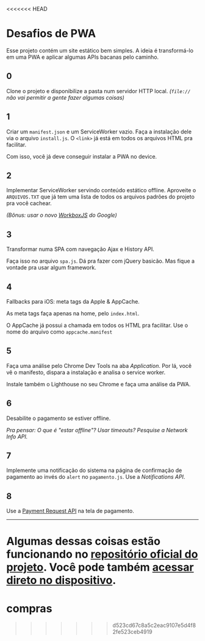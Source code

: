 <<<<<<< HEAD
# Desafios de PWA

Esse projeto contém um site estático bem simples. A ideia é transformá-lo em uma PWA
e aplicar algumas APIs bacanas pelo caminho.

## 0

Clone o projeto e disponibilize a pasta num servidor HTTP local. *(`file://` não vai permitir a gente fazer algumas coisas)*

## 1 

Criar um `manifest.json` e um ServiceWorker vazio. Faça a instalação dele via o arquivo `install.js`.
O `<link>` já está em todos os arquivos HTML pra facilitar.

Com isso, você já deve conseguir instalar a PWA no device.

## 2

Implementar ServiceWorker servindo conteúdo estático offline. Aproveite o `ARQUIVOS.TXT` que já tem uma lista de todos os arquivos padrões do projeto pra você cachear.

*(Bônus: usar o novo [WorkboxJS](https://workboxjs.org/) do Google)*

## 3 

Transformar numa SPA com navegação Ajax e History API.

Faça isso no arquivo `spa.js`. Dá pra fazer com jQuery basicão. Mas fique a vontade pra usar algum framework.

## 4 

Fallbacks para iOS: meta tags da Apple & AppCache.

As meta tags faça apenas na home, pelo `index.html`.

O AppCache já possui a chamada em todos os HTML pra facilitar. Use o nome do arquivo como `appcache.manifest`

## 5

Faça uma análise pelo Chrome Dev Tools na aba *Application*. Por lá, você vê o manifesto, dispara a instalação e analisa o service worker.

Instale também o Lighthouse no seu Chrome e faça uma análise da PWA.

## 6

Desabilite o pagamento se estiver offline. 

*Pra pensar: O que é "estar offline"? Usar timeouts? Pesquise a Network Info API.*

## 7

Implemente uma notificação do sistema na página de confirmação de pagamento ao invés do `alert` no `pagamento.js`. Use a *Notifications API*.

## 8

Use a [Payment Request API](https://developers.google.com/web/fundamentals/discovery-and-monetization/payment-request/deep-dive-into-payment-request) na tela de pagamento.



----

Algumas dessas coisas estão funcionando no [repositório oficial do projeto](https://github.com/sergiolopes/shopping). Você pode também [acessar direto no dispositivo](https://sergiolopes.github.io/shopping/).
=======
# compras
>>>>>>> d523cd67c8a5c2eac9107e5d4f82fe523ceb4919

